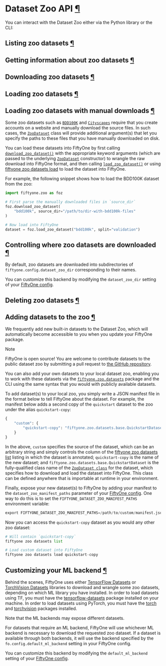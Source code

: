 # Dataset Zoo API [¶](\#dataset-zoo-api "Permalink to this headline")

You can interact with the Dataset Zoo either via the Python library or the CLI:

## Listing zoo datasets [¶](\#listing-zoo-datasets "Permalink to this headline")

## Getting information about zoo datasets [¶](\#getting-information-about-zoo-datasets "Permalink to this headline")

## Downloading zoo datasets [¶](\#downloading-zoo-datasets "Permalink to this headline")

## Loading zoo datasets [¶](\#loading-zoo-datasets "Permalink to this headline")

## Loading zoo datasets with manual downloads [¶](\#loading-zoo-datasets-with-manual-downloads "Permalink to this headline")

Some zoo datasets such as
[`BDD100K`](../../api/fiftyone.zoo.datasets.base.html#fiftyone.zoo.datasets.base.BDD100KDataset "fiftyone.zoo.datasets.base.BDD100KDataset")
and [`Cityscapes`](../../api/fiftyone.zoo.datasets.base.html#fiftyone.zoo.datasets.base.CityscapesDataset "fiftyone.zoo.datasets.base.CityscapesDataset") require
that you create accounts on a website and manually download the source files.
In such cases, the [`ZooDataset`](../../api/fiftyone.zoo.datasets.html#fiftyone.zoo.datasets.ZooDataset "fiftyone.zoo.datasets.ZooDataset") class
will provide additional argument(s) that let you specify the paths to these
files that you have manually downloaded on disk.

You can load these datasets into FiftyOne by first calling
[`download_zoo_dataset()`](../../api/fiftyone.zoo.datasets.html#fiftyone.zoo.datasets.download_zoo_dataset "fiftyone.zoo.datasets.download_zoo_dataset")
with the appropriate keyword arguments (which are passed to the underlying
[`ZooDataset`](../../api/fiftyone.zoo.datasets.html#fiftyone.zoo.datasets.ZooDataset "fiftyone.zoo.datasets.ZooDataset") constructor) to wrangle
the raw download into FiftyOne format, and then calling
[`load_zoo_dataset()`](../../api/fiftyone.zoo.datasets.html#fiftyone.zoo.datasets.load_zoo_dataset "fiftyone.zoo.datasets.load_zoo_dataset") or using
[fiftyone zoo datasets load](../../cli/index.md#cli-fiftyone-zoo-datasets-load) to load the
dataset into FiftyOne.

For example, the following snippet shows how to load the BDD100K dataset from
the zoo:

```python
import fiftyone.zoo as foz

# First parse the manually downloaded files in `source_dir`
foz.download_zoo_dataset(
    "bdd100k", source_dir="/path/to/dir-with-bdd100k-files"
)

# Now load into FiftyOne
dataset = foz.load_zoo_dataset("bdd100k", split="validation")

```

## Controlling where zoo datasets are downloaded [¶](\#controlling-where-zoo-datasets-are-downloaded "Permalink to this headline")

By default, zoo datasets are downloaded into subdirectories of
`fiftyone.config.dataset_zoo_dir` corresponding to their names.

You can customize this backend by modifying the `dataset_zoo_dir` setting
of your [FiftyOne config](../../fiftyone_concepts/config.md#configuring-fiftyone).

## Deleting zoo datasets [¶](\#deleting-zoo-datasets "Permalink to this headline")

## Adding datasets to the zoo [¶](\#adding-datasets-to-the-zoo "Permalink to this headline")

We frequently add new built-in datasets to the Dataset Zoo, which will
automatically become accessible to you when you update your FiftyOne package.

Note

FiftyOne is open source! You are welcome to contribute datasets to the
public dataset zoo by submitting a pull request to
[the GitHub repository](https://github.com/voxel51/fiftyone).

You can also add your own datasets to your local dataset zoo, enabling you to
work with these datasets via the [`fiftyone.zoo.datasets`](../../api/fiftyone.zoo.datasets.html#module-fiftyone.zoo.datasets "fiftyone.zoo.datasets") package and the
CLI using the same syntax that you would with publicly available datasets.

To add dataset(s) to your local zoo, you simply write a JSON manifest file in
the format below to tell FiftyOne about the dataset. For example, the manifest
below adds a second copy of the `quickstart` dataset to the zoo under the
alias `quickstart-copy`:

```python
{
    "custom": {
        "quickstart-copy": "fiftyone.zoo.datasets.base.QuickstartDataset"
    }
}

```

In the above, `custom` specifies the source of the dataset, which can be an
arbitrary string and simply controls the column of the
[fiftyone zoo datasets list](../../cli/index.md#cli-fiftyone-zoo-datasets-list) listing in
which the dataset is annotated; `quickstart-copy` is the name of the new
dataset; and `fiftyone.zoo.datasets.base.QuickstartDataset` is the
fully-qualified class name of the
[`ZooDataset class`](../../api/fiftyone.zoo.datasets.html#fiftyone.zoo.datasets.ZooDataset "fiftyone.zoo.datasets.ZooDataset") for the dataset,
which specifies how to download and load the dataset into FiftyOne. This class
can be defined anywhere that is importable at runtime in your environment.

Finally, expose your new dataset(s) to FiftyOne by adding your manifest to the
`dataset_zoo_manifest_paths` parameter of your
[FiftyOne config](../../fiftyone_concepts/config.md#configuring-fiftyone). One way to do this is to set the
`FIFTYONE_DATASET_ZOO_MANIFEST_PATHS` environment variable:

```python
export FIFTYONE_DATASET_ZOO_MANIFEST_PATHS=/path/to/custom/manifest.json

```

Now you can access the `quickstart-copy` dataset as you would any other zoo
dataset:

```python
# Will contain `quickstart-copy`
fiftyone zoo datasets list

# Load custom dataset into FiftyOne
fiftyone zoo datasets load quickstart-copy

```

## Customizing your ML backend [¶](\#customizing-your-ml-backend "Permalink to this headline")

Behind the scenes, FiftyOne uses either
[TensorFlow Datasets](https://www.tensorflow.org/datasets) or
[TorchVision Datasets](https://pytorch.org/vision/stable/datasets.html)
libraries to download and wrangle some zoo datasets, depending on which ML
library you have installed. In order to load datasets using TF, you must have
the [tensorflow-datasets](https://pypi.org/project/tensorflow-datasets)
package installed on your machine. In order to load datasets using PyTorch, you
must have the [torch](https://pypi.org/project/torch) and
[torchvision](https://pypi.org/project/torchvision) packages installed.

Note that the ML backends may expose different datasets.

For datasets that require an ML backend, FiftyOne will use whichever ML backend
is necessary to download the requested zoo dataset. If a dataset is available
through both backends, it will use the backend specified by the
`fo.config.default_ml_backend` setting in your FiftyOne config.

You can customize this backend by modifying the `default_ml_backend` setting
of your [FiftyOne config](../../fiftyone_concepts/config.md#configuring-fiftyone).

